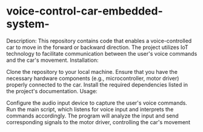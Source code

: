 # voice-control-car-embedded-system-
Description: This repository contains code that enables a voice-controlled car to move in the forward or backward direction. The project utilizes IoT technology to facilitate communication between the user's voice commands and the car's movement.
Installation:

Clone the repository to your local machine.
Ensure that you have the necessary hardware components (e.g., microcontroller, motor driver) properly connected to the car.
Install the required dependencies listed in the project's documentation.
Usage:

Configure the audio input device to capture the user's voice commands.
Run the main script, which listens for voice input and interprets the commands accordingly.
The program will analyze the input and send corresponding signals to the motor driver, controlling the car's movement

